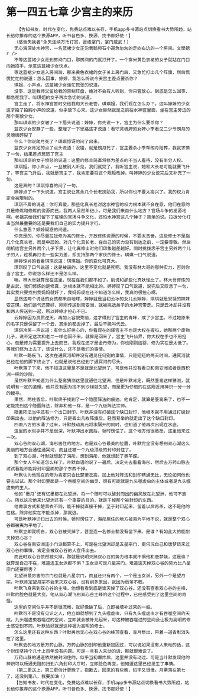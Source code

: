 # 第一四五七章 少宫主的来历
        【告知书友，时代在变化，免费站点难以长存，手机app多书源站点切换看书大势所趋，站长给你推荐的这个换源APP，听书音色多、换源、找书都好使！】
       （感谢失我者°永失连续万币打赏，晋级掌门，掌门威武！）
       无心海深处水神宫，一名蓝裙少女正沿着鹅卵石小道急匆匆的走向右边的一个房间。文學館r />
       不等这蓝裙少女走到房间门口，那房间的门就打开了。一个穿米黄色衣裙的女子就站在门口向她招手，示意这蓝裙少女快点。
       等这蓝裙少女进入房间后，那米黄色衣裙的女子关上房门后，又急忙打出几个阵旗，然后慌慌忙忙的说道：怎么回事，婷婷，我怎么听说今天宫主差点要杀你？
       琪姐，小声点。这蓝裙少女连忙慌张的说道。
       没事，这是我师父留给我的禁制阵盘，绝对不会有人听到，你只管放心。到底是怎么回事，都急死我了。叫琪姐的女子再次急切的说道。
       宫主走了，将水神宫暂时交给我和大长老管，琪琪姐，我们现在怎么办？。这叫婷婷的少女这才拍了拍胸小声的说道，似乎放下心来。这少女赫然就是之前在水神宫里面，坐在宫主旁边的那个美貌少女。
       那叫琪琪的少女皱了一下眉头说道：婷婷，你先说一下，宫主为什么要杀你？
       蓝衣少女安静了一些，整理了一下思路这才说道：看守灵魂牌的女婢小季看见二少爷朗月的灵魂牌碎裂了
       什么？你说朗月死了？琪琪惊讶的问了出来。
       蓝衣少女肯定的点了点头说道：没错，就是朗月死了，宫主要杀小季帮朗月陪葬，我就求情了一句，结果差点惹怒了宫主
       那叫琪琪的女子愤怒的说道：这里的修士简直将修为差点的不当人看待，没有半分人权。
       琪琪姐。你小声点，一旦被别人听见，我们就完了。我听宫主说，她和大长老可能就要飞升了，等宫主飞升后，我就是宫主了，我肯定要将这个规矩改掉。叫婷婷的少女说完后又补充了一句。
       这是真的？琪琪惊喜的问了一句。
       婷婷点了一下头说道，宫主说让其余几个长老扶助我，所以你也不要太高兴了。我的权力肯定会被限制的。
       琪琪不屑的说道：你可真傻，那些化真长老对这水神宫的权力根本就不会在意，他们在意的只是修炼和修炼的资源而已。我两人虽然年纪小，可是我们来自什么地方？官场斗争的发源地啊。老祖宗给我们留下了璀璨的官场斗争文化，还怕水神宫这几个锤子？简单的说。拉拢分化打击当然最重要的还是要我们自己的实力提升才行。
       什么意思？婷婷疑惑的问道。
       你真是的，你尽量拉拢修为高的修士，开放修炼资源的时候，不要太吝啬。这些修士不是指几个化真长老，而是中层的。对几个化真长老，在自己的实力没有到达之前，一定要尊敬。然后伺机给宫主另外两个儿子下黑，让化真修士对他们印象越差越好。同时挑拨忠于宫主另外两个儿子的人，趁机再打击一些实力差，却支持那两个家伙的修士。琪琪一口气说道。
       婷婷惊异的看着琪琪说道：琪琪姐。你的变化可真大。
       琪琪叹了口气说道：这是被逼的，这里不变化就是死啊。我没有林大哥的那种实力，否则你当了宫主，你说怎么样还不是怎么样。
       唉。林大哥就算是在这里，现在连我们都不如了。别说和那些化真妖怪比了。林大哥修炼的是古武，我们修炼的是修真，这根本就不能相比的。婷婷叹了口气说道，说完后又叹息了一句，其实我只要找到我妈妈就好了，我妈妈现在还不知道怎么样，我真的很担心啊。
       显然这两个说话的女孩都来自地球，婷婷就是当初云冰的女儿云婷婷，琪琪就是安凝的妹妹安芷琪。她们运气还算好，刚刚传送到南安洲，就被挑选弟子的水神宫带走。只是云冰却并没有和两人传送到一起，所以婷婷才担心不已。
       云婷婷因为资质逆天，再加上容貌秀丽，这才得到了宫主的青睐，成了少宫主。不过她原来的名字只是保留了一个云，其余的都去掉了，最后干脆叫代云。
       琪琪冷笑一声说道：有什么好担心的，你看现在的瑛宫主不也是大权在握吗，她那两个废物儿子，说不定这次和老二一样也回不来。就算是回来了，宫主飞升仙界，你大权在手也不用担心。倒是修为需要提升上去而已，我现在还才是金丹修为，你也刚刚结婴，修为实在是太低了。等我们修为上去了，该说什么，还不是我们的事情。
       叶默一路疾飞，这次在通冥河却并没有遇见任何别的事情，只是短短的两天时间，通冥河就已经在他的脚下终止了，也就是说他已经到了通冥河的尽头。
       叶默落了下来，他不知道这里是不是就是北望洲了，可是他并没有看见和南安洲或者是西积洲一样的沙阶。
       虽然叶默不知道为什么荃鸾猜测这里就通往北望洲，但是叶默肯定，既然荃鸾这样猜测，就说明有一定的道理。他并没有因为找不到沙梯就失望，而是更为仔细的在这附近用神识一分一分的搜寻。
       果然，两柱香后，叶默终于找到了一个隐匿阵法的痕迹。他肯定，就算是荃鸾来了，也不一定能找到这个隐匿阵法，除非和他一样，是一个九级阵法宗师。
       隐匿阵法当中还有一个出口封印，叶默并没有打破这个缺口封印，他根本就不用通过打破封印来出去。以他的阵法修为，只是丢出几枚阵旗后，轻而易举的就走出了这个缺口封印。
       四面八方的水涌了过来，叶默鼓动真元将水隔开的同时，也知道了他再次出现在水底。
       这里的水似乎并不是很深，叶默冲出水面后，顿时愣住了。这个地方他很熟悉，这里他来过一次。
       双心谷的双心湖，海彤居住的地方。也是双心谷最美的位置，叶默完全没有想到双心湖这么美丽的地方会通往通冥河，而且还被一个九级顶级的封印封住了。
       到了双心湖，叶默就想起了海彤，想到海彤，他就想起了奥芊蝶。
       那个女人不知道怎么样了。叶默自语的说了一遍后，决定先去看看海彤，然后去万药山脉去试试看能不能将封印里面的那个东西干掉。
       叶默认为他现在的修为肯定只会比楚萧衣高，加上他对阵法和封印精通无比，无论如何他也要去试试。那个封印里面是一个吞噬空间的幽灵，很有可能就是九头噬虚虫的主体或者是九头噬虚虫的主人。
       他的‘墨月’还有忆墨都在北望洲，将一个随时可以破封而出的幽灵放在北望洲，他可不放心。所以这次他来北望洲还有一个重要的目的，就是干掉那个被封印的东西。
       他做事方式和楚萧衣不同，能干掉就直接干掉，至于封印起来，留着以后再杀，这不是他的性格。除非他实在不能杀掉，那就逃。
       可是叶默神识扫出去的时候，顿时愣住了，海彤居住的地方被夷为平地不说，就是整个双心谷都被夷为平地了。
       叶默立即就明白，双心谷被灭掉了，甚至连一名修士都没有留下来。是谁？有如此大的能耐灭掉双心谷？
       双心谷在南安洲连小门派都算不上，可是在北望洲却是五星宗门，更何况自己和唐梦娆来过双心谷的事情，肯定会被双心谷的人宣传出去。
       而此时双心谷依然被灭掉，那就是说明灭掉双心谷的势力根本就不惧他和唐梦娆，这是谁？就算是自己不在，难道连玉女派都不惧？玉女派可是八星宗门，难道这灭掉双心谷的势力比八星宗门还要厉害？
       北望洲最厉害的宗门也就是八星宗门，而且还只有两个，一个是玉女派，另外一个是望月宗。叶默肯定望月宗不会来灭双心谷，没有别多原因，就因为扇芾不敢。
       叶默飞身来到双心谷的主峰，他想看看到底是谁灭掉了双心谷。还没有查看双心谷的主峰，叶默的脸色就是大变。他从双心湖飞到双心谷主峰的这个过程中，已经感受到了这里空间的奇怪。
       这里的空间似乎并不是很流畅，就好像破了后，立即被填补过来的一般。
       叶默可不是没有见识之人，他立即就想到了九头噬虚虫，只有九头噬虚虫才有吞噬空间的天赋。九头噬虚虫吞噬过的空间，立即就会被补充起来，可这种被吞噬过的空间会让极为高明的修士感受到不同，叶默恰好就是这种极为高明的修士。
       怎么这里还有这种东西？叶默再也无心在双心谷的峰顶查看，青月祭出，带着一道青影消失在了这里。
       叶默去的地方是万药山脉，万药山脉的封印他重新加固过，可以说如果没有人来动的话，这个封印坚持个几十上百年没有问题。可是一旦有人来动的话，那就很难说了。
       万药山脉的通道依然被封闭住的，似乎当初爆炸后，这里并没有动过。可是当叶默发现他的神识可以畅通无阻的扫到六角封印大厅时，立即脸色再变，他知道这里已经发生了事情。
       （第二更送上，第三更估计更晚了，抱歉去，回来的有些晚，码字又很慢。月票落在第七了，还没到第八，我要加油！）
       【告知书友，时代在变化，免费站点难以长存，手机app多书源站点切换看书大势所趋，站长给你推荐的这个换源APP，听书音色多、换源、找书都好使！】